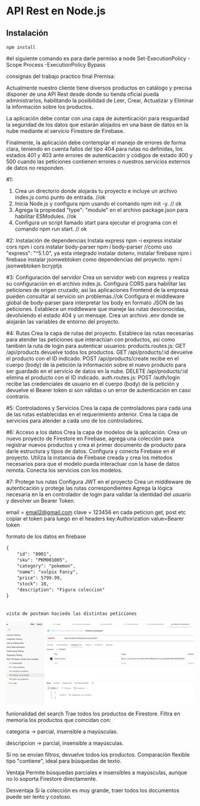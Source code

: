 # API Rest en Node.js

## Instalación

```shell
npm install
```
#el siguiente comando es para darle permiso a node
Set-ExecutionPolicy -Scope Process -ExecutionPolicy Bypass


consignas del trabajo practico final
Premisa:

Actualmente nuestro cliente tiene diversos productos en catálogo y precisa disponer de una API Rest desde donde su tienda oficial pueda administrarlos, habilitando la posibilidad de Leer, Crear, Actualizar y Eliminar la información sobre los productos.

La aplicación debe contar con una capa de autenticación para resguardad la seguridad de los datos que estarán alojados en una base de datos en la nube mediante el servicio Firestore de Firebase.

Finalmente, la aplicación debe contemplar el manejo de errores de forma clara, teniendo en cuenta fallos del tipo 404 para rutas no definidas, los estados 401 y 403 ante errores de autenticación y códigos de estado 400 y 500 cuando las peticiones contienen errores o nuestros servicios externos de datos no responden.

#1:
1) Crea un directorio donde alojarás tu proyecto e incluye un archivo index.js como punto de entrada. //ok
2) Inicia Node.js y configura npm usando el comando npm init -y. // ok
3) Agrega la propiedad "type": "module" en el archivo package.json para habilitar ESModules. //ok
4) Configura un script llamado start para ejecutar el programa con el comando npm run start. // ok

#2: Instalación de dependencias
Instala express npm -i express 
instalar cors npm i cors
instalar body-parser npm i body-parser //como uso "express": "^5.1.0", ya esta integrado
instalar dotenv, 
instalar firebase npm i firebase
instalar jsonwebtoken como dependencias del proyecto. npm i jsonwebtoken bcryptjs

#3: Configuración del servidor
Crea un servidor web con express y realiza su configuración en el archivo index.js.
Configura CORS para habilitar las peticiones de origen cruzado, así las aplicaciones Frontend de la empresa pueden consultar al servicio sin problemas.//ok
Configura el middleware global de body-parser para interpretar los body en formato JSON de las peticiones.
Establece un middleware que maneje las rutas desconocidas, devolviendo el estado 404 y un mensaje.
Crea un archivo .env donde se alojarán las variables de entorno del proyecto.

#4: Rutas
Crea la capa de rutas del proyecto.
Establece las rutas necesarias para atender las peticiones que interactúan con productos, así como también la ruta de login para autenticar usuarios:
products.routes.js:
GET /api/products devuelve todos los productos.
GET /api/products/:id devuelve el producto con el ID indicado.
POST /api/products/create recibe en el cuerpo (body) de la petición la información sobre el nuevo producto para ser guardado en el servicio de datos en la nube.
DELETE /api/products/:id elimina el producto con el ID indicado.
auth.routes.js:
POST /auth/login recibe las credenciales de usuario en el cuerpo (body) de la petición y devuelve el Bearer token si son válidas o un error de autenticación en caso contrario.

#5: Controladores y Servicios
Crea la capa de controladores para cada una de las rutas establecidas en el requerimiento anterior.
Crea la capa de servicios para atender a cada uno de los controladores.

#6: Acceso a los datos
Crea la capa de modelos de la aplicación.
Crea un nuevo proyecto de Firestore en Firebase, agrega una colección para registrar nuevos productos y crea el primer documento de producto para darle estructura y tipos de datos.
Configura y conecta Firebase en el proyecto.
Utiliza la instancia de Firebase creada y crea los métodos necesarios para que el modelo pueda interactuar con la base de datos remota.
Conecta los servicios con los modelos.

#7: Protege tus rutas
Configura JWT en el proyecto
Crea un middleware de autenticación y protege las rutas correspondientes
Agrega la lógica necesaria en la en controlador de login para validar la identidad del usuario y devolver un Bearer Token.


email = email2@gmail.com 
clave = 123456
en cada peticion get, post etc copiar el token para luego en el headers key:Authorization value=Bearer token


formato de los datos en firebase

    {
        "id": "0001",
        "sku": "PKM001005",
        "category": "pokemon",
        "name": "vulpix Fancy",
        "price": 5799.99,
        "stock": 10,
        "description": "Figura coleccion"
    }
    

    vista de postman haciedo las distintas peticiones

![postman](postman.png)

funionalidad del search
Trae todos los productos de Firestore.
Filtra en memoria los productos que coincidan con:

categoria → parcial, insensible a mayúsculas.

descripcion → parcial, insensible a mayúsculas.

Si no se envían filtros, devuelve todos los productos.
Comparación flexible tipo "contiene", ideal para búsquedas de texto.

Ventaja
    Permite búsquedas parciales e insensibles a mayúsculas, aunque no lo soporta Firestore directamente.

Desventaja
    Si la colección es muy grande, traer todos los documentos puede ser lento y costoso.
